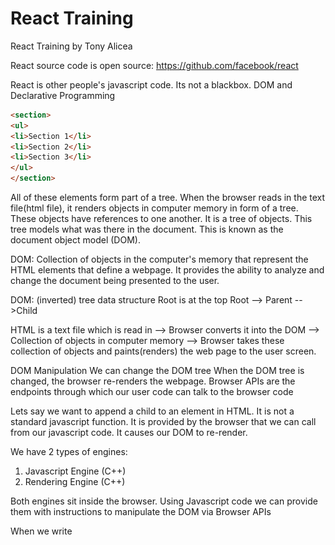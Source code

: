 # React Training
React Training by Tony Alicea

React source code is open source:
https://github.com/facebook/react

React is other people's javascript code. Its not a blackbox.
DOM and Declarative Programming
```html
<section>
<ul>
<li>Section 1</li>
<li>Section 2</li>
<li>Section 3</li>
</ul>
</section>
```

All of these elements form part of a tree.
When the browser reads in the text file(html file), it renders objects in computer memory in form of a tree. These objects have references to one another. It is a tree of objects. This tree models what was there in the document. This is known as the document object model (DOM).

DOM: Collection of objects in the computer's memory that represent the HTML elements that define a webpage. It provides the ability to analyze and change the document being presented to the user.

DOM: (inverted) tree data structure
Root is at the top
Root --> Parent -->Child

HTML is a text file which is read in -->
Browser converts it into the DOM -->
Collection of objects in computer memory -->
Browser takes these collection of objects and paints(renders) the web page to the user screen.

DOM Manipulation
We can change the DOM tree
When the DOM tree is changed, the browser re-renders the webpage.
Browser APIs are the endpoints through which our user code can talk to the browser code

Lets say we want to append a child to an element in HTML. It is not a standard javascript function. It is provided by the browser that we can call from our javascript code. It causes our DOM to re-render.

We have 2 types of engines:
1. Javascript Engine (C++)
2. Rendering Engine (C++)

Both engines sit inside the browser. Using Javascript code we can provide them with instructions to manipulate the DOM via Browser APIs

When we write <script src="./app.js"/> inside the body tag, it ensures that DOM elements have already been created when this javascript is run.


## Building dynamic web applications means manipulating the DOM.

Manipulating the DOM is an expensive task.
We need to minimize the work at manipulating the DOM.
     
## IMPERATIVE VS DECLARATIVE PROGRAMMING

1. IMPERATIVE PROGRAMMING: Style of programming in which we describe how a program should do its task:
For e.g how a dog should tie its shoes

2. DECLARATIVE PROGRAMMING: Style of programming in which we declare what we want the program to accomplish without describing how.

**DECLARATIVE PROGRAMMING SYSTEM IS BUILT ON TOP OF IMPERATIVE PROGRAMMING.**

## We rely on programming done by other developers

In simple words, **React Code is imperative programming** i.e it has the code with instructions as to how to update the DOM.

Declarative programming is what we as developers, do. We just need to write code for our business logic and react code takes care of providing a set of instructions to the browsers as to how to render it. 

It makes our life easier so that we can focus on what our application should do rather than bothering about how it will do it.

# React Elements
- Recursion: A function that calls itself. Can cause stackoverflow exceptions.
- Recursion is a common way of traversing through a tree data structure. 
- While traversing we move from element to element, that is from parent to child to sibling etc.
- In React we are dealing with trees, so we traverse down the tree.
- React avoids recursion as much as it can
 
  ```javascript
    function a()
    {
        if(...)
        {
            a();
        } else
        {
            return;
        }
    }

  ```
  ## POJO(Plain old javascript objects)
  - Simple collection of name/value pairs
  - A virtual DOM is also like a POJO
  - It has various elements that are rendered on a page expressed as a POJO object
  - Then we can have something like a render function that traverses the virtual DOM object and updates the real DOM. 
  - There could be efficient ways of doing this as well. We dont necessarily have to go through each and every element inside a virtual DOM and neither do we need to recreate the page again from scratch. 
  - Example of react virtual DOM is given below. Also find a function that recursively goes through all the elements of the virtual DOM(POJO object) and renders it on a page
  - Here the markup object represents the virtual DOM. This is a tree like object and looks like declarative code
  - addElements() is a method that takes the input of the markup object and the parentDOM object and renders it on the page
  

  ```javascript
    // Example of a virtual DOM
    // Looks like declarative code
    // Tree like structure
    let markup = {
        type: 'article',
    children: [
        {
            type: 'h2',
            children: [
                {
                    type: 'text',
                    value: 'Counter'
                }        
            ]
        },
        {
            type: 'h3',
            children: [
                {
                    type: 'text',
                    value: 'This works'
                }        
            ]
        },
        {
            type: 'p',
            children: [
                {
                    type: 'text',
                    value: 'Counter'
                },
                {
                    type: 'strong',
                    children: [
                        {
                            type: 'em',
                            children: [
                                {
                                    type: 'text',
                                    value: '1'
                                }        
                            ]
                        }        
                    ]
                },
                {
                    type: 'text',
                    value: 'times'
                }      
            ]
        },
        {
            type: 'button',
            children: [
                {
                    type: 'text',
                    value: 'Click me'
                }
            ]
        }
    ]
    }

    console.log(markup)

    // Need imperative code to make declarative code work
    // Real DOM Object
    const main = document.getElementById("app");
    console.log(main)

    // method to add the elements to the real DOM from the POJO object
    // this is how we add elements from virtual DOM to the main DOM
    function addElements(pojoElement, parentDOMNode)
    {
    let newDOMNode = pojoElement.type === 'text' ? document.createTextNode(pojoElement.value)
                    : document.createElement(pojoElement.type);
    if(pojoElement.children)
    {
        pojoElement.children.forEach((child) => {
            addElements(child,newDOMNode)
        });
    }
    console.log(parentDOMNode);
    parentDOMNode.appendChild(newDOMNode);
    }

    addElements(markup,main);

  ```
  
  ## Creating React Elements
 - We need to understand the POJO objects that React makes
 - A tree of React elements is a tree of simple objects with defined types like function or strings.
 - If it is a function, it calls that function
 - React.createElement() is declarative but React made it work imperatively
 - It creates a virtual DOM first and then it updates the real DOM.
  
  ## React Element Tree
  - Data structure of POJO objects
  - DOM Objects are itself complex objects used by browser to render the webpage.
  - React Element Tree are simple objects used by React's code that represent the DOM tree. 
  - React Element tree is a fake tree(virtual) and is simplistic.
  - It just gives an idea of what real tree should look like
  - DOM tree is a real tree that users interact with
  
  - To create a React Element tree do this:

  ```javascript
    const rootNode = document.getElementById("app");
    const root = ReactDOM.createRoot(rootNode);
    root.render(React.createElement(App));

    function App()
    {
            // console.log("Called App")
        return (
            //  React.createElement("button",null,"Click me")
            React.createElement("article", null,
            React.createElement("h2",null,"Counter"),
            React.createElement("p",null,"You clicked 1 time(s)"),
            React.createElement("button",null,"Click Me"))

            )
    }
  ```

### DOM Element References
- document.getElementById() helps to get the DOM Object
- gets the location of the object in the computer's memory

### React Elements and DOM Elements(From POJOs to the browser)
- Virtual DOM vs Real DOM
- Tree of React Elements(what we want to DOM look like) vs Tree of Real Elements(which user sees on his screen right now)
- Imperative programming needs to update the Real DOM from the Virtual DOM
- React creates a React Element Tree
- React code runs after the Javascript code has run. It works asynchronously
- It does so so that it doesnt block the code or doesnt block the user

```javascript
// before React does it work
// React works asynchronously
// React waits for Javascript engine to be available
// React exhibits this behaviour on purpose, so that it doesnt block the user or doesnt block the code
// It waits for the rest of our javascript code to be run before doing its work
let articleElements = document.getElementsByTagName("article");
let articleElement = document.getElementsByTagName("article").item(0);
console.log(articleElements);
console.log(articleElement);

//after React does it work
setTimeout(()=>{
    let articleElements = document.getElementsByTagName("article");
    let articleElement = document.getElementsByTagName("article").item(0);
    console.log(articleElements);
    console.log(articleElement);
},2000)
```

# React DOM Updates
- Declarative coding stands on shoulders of imperative coding
- React has imperative code which allows us to write declarative code
- React DOM file has the imperative code to render the element in the browser
- So when we declaratively create a React Element using React.createElement(), the react library transforms that into a set of instructions(imperative code) for the browser
- We know React Virtual DOM is a POJO object. So does react create all the elements from the virtual DOM into the real DOM one by one?
- The answer is NO. It first builds the object tree internally and renders it one time. The idea is to minimize the DOM refreshes as not only it is an expensive operation but it gives poor user experience. 
- So if we have an article tag with h2, p, button tags inside it, react first builds the article tag with all its child elements inside it inside the virtual DOM
- Then it updates the real DOM only once.
  
# Components
- It is React's job to update the DOM
- We tell React how to update the DOM
- Component: In react, a function component is a function that returns a React element(which may contain other React Elements). It is intended to be called by React
- Components are reusable, but we dont usually reuse everyone.
- In react everything is a component
- Everything is a piece of what we want the React Element Tree to look like
- Components promote reusability and the DRY principle
- React components are implemented through functions
- Each function is converted into a react element object
- React goes through the React Element tree and calls each function for the Component. It checks for the type of the elements and acts accordingly
- If the element is a type of function then React will call it
- React chooses to define components as functions
- These functions return React elements
- React call functions and functions return react elements which may have children and then react then does the imperative work to match our declarative statements of what the DOM should look like.

## Pure Functions
- A pure function is a function that for the same inputs gives the same output and causes no side effects.

```javascript
let counter = {name: 'Counter'};
let counterValue = 1;


//Pure function
//Has no side effects
function pureCounter(ctr,value)
{
    return `${ctr.name} ${value}`;
}

console.log(pureCounter(counter,counterValue));
console.log(pureCounter(counter,counterValue+1));
console.log(pureCounter(counter,counterValue));

//Here we have mutated the ctr object
//ctr object is passed by reference so it results in a different value each time
//Here we are updating the global value rather than the value passed to me
//Here for the same set of inputs we get different outputs
//Impure functions are buggy, difficult to maintain code
//React has features to ensure our function components are pure
function impureCounter(ctr,value)
{
    ctr.name = ctr.name + ' Nishant';
    counterValue = counterValue + 1;
    return `${ctr.name} ${value}`;
}
console.log('----')
console.log(impureCounter(counter,counterValue));
console.log(impureCounter(counter,counterValue+1));
console.log(impureCounter(counter,counterValue));
console.log(counter)
```

# Props
- Props are function arguments
- When react goes through the react element tree and it sees a function component, it calls that function
- Functions can be passed arguments
- Props are arguments that are passed to these functions
- Same function component can be used to generate different sub-trees
- Makes components flexible and reusable
- props are immutable
- Cannot be changed
- props is used with Object.isFrozen(props) inside react
- The reason why props are immutable because it create pure functions
- ***Remember impure functions lead to buggy code and cause side effects, react fixes this by forcing us to have immutable props and thereby creating pure functions***
- Helps react to behave in predictable way
- Please note that destructuring the props is useful, but then we can change the individual properties inside it, so then it can make our functions impure and cause side-effects
  
  ```javascript
    function Counter({name})
    {
    //console.log(props)
    //console.log("Called App")
    return (
        //React.createElement("button",null,"Click me")
            React.createElement("article", null,
            React.createElement("h2",null,"Counter ",name),
            React.createElement("p",null,"You clicked 1 time(s)"),
            React.createElement("button",null,"Click Me"))
           )
    }
  ```
# Template Logic
- In real applications we need logic to make our applications dynamic and response to user inputs

```javascript
let counterName = "One"
root.render(React.createElement(App));
//console.log(React);

function App()
{
    return React.createElement("section", null, 
        React.createElement("h1", null, "Counters"),
        React.createElement("section",null,
           counterName === "One" ? React.createElement(Counter,{name:counterName})
                                 : React.createElement(Counter2,{name:counterName})
            // // add another counter
            // React.createElement(Counter,{name:"Two"})
        )
    );
}


function updateFn()
{
    console.log("Updating..");
    counterName = "Two"
    //Force react to re-render
    root.render(React.createElement(App));
}
```
- Please note when we click on updateFn() and force the DOM to re-render, it did do append child to container, it actually did only appending child
- When we force the DOM to re-render, react compares the Real DOM to the Virtual DOM and only replaces those elements on the Real DOM which have changed as per the Virtual DOM. This is very efficient.
- React has the ability to look at the existing DOM and make intelligent decisions as to how to update it.
- It compares the 2 trees and makes the change
- React element tree is very lightweight...its just POJOs
- This comparison is not a very expensive operation

# Element Properties and DOM
- For now we have been creating React Elements using the following code:
  ```javascript
    React.createElement("h2",null,"Counter"),
  ```
  - What we are passing as null above, is actually the set of attributes we can define for the HTML element h2
  - We can pass name attribute, classname attribute or any other attribute applicable to h2 element


    ```javascript
     React.createElement("button",{className:"button",name:"NishantButton"},"Click Me"))
    ```
    - React.createElement() is a function and we are passing an object as props to it. 
    - We can specify the attributes within that props object and React will automatically update the real DOM with the attributes that we have specified inside that object for that particular element
  

  # JSX

 ***Markup and Tree Creation shorthand***
 - In react we create lot of tree data structures
 - In react the challenge was to how to write these trees easily
 - But we also want to include some logic and javascript code while creating trees
 - Transformation and Transpilation: Transforming (changing) the text of code written in one syntax and converting it to a different syntax that does the same thing.
 - Sometimes a "transpiler" is referred to as "transformer"
 - Makes the life of developers easier
 - Markup is not part of javascript syntax
 - Transpilation allows us to write the code in an easier way
  
# React Elements and JSX
- Just a shortcut for creating and writing POJOs
- JSX is an XML like syntax extension to ECMAScript without any defined semantics.
- What does semantics mean? For e.g HTML elements need to have certain meanings(semantics). This means "ol" stands for ordered list, "a" stands for anchor tag and so forth
- But JSX doesnot have any of these defined semantics. We can create our own semantics(or our own tags) like "specialTagByNishant"
- JSX is not HTML inside javascript. It is a markup language with no defined semantics.
- JSX is a generic way of writing tree data structures as part of a javascript file.
- JSX is not even meant to run inside a browser. It is to be used by various transpilers to transform its tokens(or tags) into standard ECMAScript(or Javascript)
- JSX is just shorthand to do our job faster
- Writing trees is most easiest using markup
```javascript
// Using JSX to express UI components
var dropdown  = <Dropdown>
    A dropdown list
    <Menu>
      <MenuItem>Do Something</MenuItem>
      <MenuItem>Do Something Fun!</MenuItem>
      <MenuItem>Do Something Else</MenuItem>
    </Menu>
  </Dropdown>;

  render(dropdown);
```
- Good thing is JSX is not a string but markup language
- JSX stands for Javascript syntax extension or Javascript XML

```javascript
const rootNode = document.getElementById("app");
const root = ReactDOM.createRoot(rootNode);
root.render(React.createElement(App));

function App()
{
    return (
    <section>
        <h1>Counters</h1>
        <section>
            <Counter/>
        </section>
    </section>
    )
}

function Counter()
{
    return (
    <article>
        <h2>Counter</h2>
        <p>You clicked 1 times</p>
        <button className="button">
            Click Me!
        </button>
    </article>
    )
}
```
- Here, above, we have removed React.createElement() and written JSX.
- As we can see it is simple to write and understand.
- But browser will not understand it directly.
- It will first transpile it to Javascript using Babel compiler and then only render it
- Careful authored HTML is easier to read and maintain
- Please note that div is not a container
- React functions return only a single element
- div element has no special meaning. It only represents its children.
- div is an element of the last resort.
- Deeper our DOM tree, slower is the performance of our page
- Dont add too many layers to the DOM tree
- Instead of div use React fragments like <></>
- React fragment is not added to the real DOM

# Fiber and Reconciliation

### Root Creation and Render
- All code in React begins with the definition of a root node
  ```javascript
    const root = ReactDOM.createRoot(rootNode);
  ```
- This initializes a tree data structure which will have children appended to it
- Linked List is a simple data structure that creates a line of items that are linked to each other. It has a pointer to the next element. We have doubly linked list also. It is very light of memory. It is easy to traverse a linked list
- In React we have Fiber Nodes and Fiber Trees
***In addition to DOM Element Tree and React Element Tree, we have the Fiber Tree***
- Fiber Tree are simple objects used by React Tree to store information and determine what work needs to be done
- React Element Tree is disposed of and re-rendered but React Fiber Tree is not destroyed or recreated, rather it is updated
- React Fiber Tree is used to store state
- React Fiber Tree can be used as a middleman between DOM Tree and React Tree. It can be used to determine what needs to be rendered on the actual DOM tree and best way to make them.
- Fiber Tree uses Linked Lists and is very lightweight
- Reason why we use 3 trees is to make React as lightweight as possible.
- Fiber Tree is essentially a copy of the React Element tree at a particular point of time
- In react fiber tree we have updateContainer() method
- Basically this tree structure is defined using LinkedLists
- All features of React are built on top of Fiber Tree
- For all of our DOM elements, React adds a reference to the Fiber Nodes
- Fiber Nodes also have references to the DOM
- Tree Reconciliation and Tree Edit Distance Problem: Reconciliation means comparing 2 items to find difference between them
- We compare 2 trees or portion of trees and finding the steps to make them match.
- Tree Edit Distance Problem: What is the algorithm to find the smallest number of steps to change one tree to match another?
- Finding the number of steps is important as we want to minimize the number of steps to convert React Element Tree to DOM Tree.
- Methodology(Algorithm) to find minimum of steps should also be very efficient.
- We only define our React Element tree with JSX, React does all the above work.
- Fiber tree matches the current state of the DOM Tree, React Element tree tells us what the tree should look like(declarative)
- Think of Fiber tree as an area where we can do rough work. It is like a small model of the DOM tree where we can try our changes before we make changes to real DOM tree.
- When React Element Tree changes, the portion of tree that has changed is first rendered on the Fiber Tree
- When the React Element Tree changes, React attaches the changes to the Fiber tree as a work in progress branch or alternate branch.
- Then when the work is done, the alternate or work in progress branch becomes the main branch and the earlier main branch becomes the work in progress or alternate branch.
- Fiber tree is basically a combination of the real DOM tree and what we want the DOM tree to look like as represented by the React Element tree.
- How does React make the decision to go from React Element Tree to real DOM tree --> This is done through Reconciliation and Work: What needs to be done and how?
- Fiber tree contains pieces of the re-rendered DOM tree.
- React implements a reconciliation algorithm.
- This reconciliation algorithm looks at the current tree and the work in progress tree and figures out the steps that are needed to take on the "Real" tree.
- React makes a plan of what to do using the Fiber tree and executes that plan using the real DOM tree and then that is displayed on our screen.
- Fiber tree is not destroyed so it is used for lot of other fundamentally important things within React.
- Fiber tree is end of the day used to carry out reconciliation between the DOM tree and React Element tree.

# Execution Contexts and Pausing Works
- Execution Context and Event Loop
- All javascript code is run inside an execution context. There is the Global function which runs the user function
- In the browser, there is a queue of events as well. 
- Javascript Engine which resides inside the browser contains the Execution Stack and Queue.
- Javascript brings the code from the queue when the call stack is empty.
- React doesnot interrupt the code that is being executed.
- React keeps track of the code that is being executed.
- Fiber and Custom Execution Context
- React has its own execution contexts like BatchedContext, RenderContext, CommitContext.
- React runs its code inside its own execution context.
- React tells the browser that when it done executing other code, it can execute code provided by React
- React can pause its work and splits it work and tell the browser accordingly so that the rendering process is very efficient.
- What happens inside a Fiber tree doesnot happen all at once.

# Units of Work and the Work Loop
- Whatever work React needs to do it needs to pause, start, continue and basically allow the browser to continue doing its work. 
- End of the day React has to get its work done.
- React looks at the fiber tree and determines what needs to be done. For e.g do we need to add an element or remove an element. All of this is known as unit of work.
- React does all of this inside a work loop
- Equality on Javascript: This is a tricky concept.
- React only does work when something changed.
- Object.is(a,b) --> Checks if a and b are equal (by reference)

# Beginning, Completing, Bailing Out and Pausing Work
- Organizing Work
- Memoization: Store the result of a computation so that we dont have to repeat the computation itself.
- memoized Props means the values that were passed to the function
- if there is no work to be done we can do bailing out. React is trying to be efficient.
- In React Unit of Work, we can begin, bail out and complete our unit of work.
- React organizes work well so it has places where other things can be done.
- Inside the work, it can choose not to execute the work till certain things happen on the browser.
- React helps the app to appear fast in the browser.
- React moves through the fiber tree and does work using the nodes of the fiber tree.
  

  # Lanes and Priority
  - Lanes are how react prioritizes the work
  - We can order the work using Lanes
  - We have functions like getHighestPriorityLanes
  - Also we have offscreen lanes--> means lowest priority work
  - React ensures our application renders to the user as quickly as possible.
  
  # React DOM and Rendering
  - We have 3 trees: React Element Tree, Fiber Tree and real DOM tree
  - React does work to match the Fiber Tree to the React Element Tree and then finally updates the DOM tree based on the Fiber tree.
  - Each step of the process called a unit of work is done at different points of time. 
  - Rendering essentially means reconciling the DOM tree and the Fiber tree.
  
  # Mounting, Updating and Unmounting in React
  - Hanging and removing
  - Mounting a component: In Fiber tree each component is a reference inside of a Fiber Node. The component itself will return React element objects which are converted into Fiber Nodes.
  - Reconciliation process is completed when the act of adding the DOM Nodes to the real DOM tree based on a particular component is known as mounting of a component. Basically the DOM nodes have been attached based on what the component should look like
  - Later Fiber tree may get a work in progress update where the component is updated
  - Component may be removed from the Fiber Tree and corresponding DOM nodes are removed so the component is unmounted.
  - Unmounting a component doesnot necessarily mean the component is removed from the DOM tree. It depends on what the Fiber tree looks like. It also depends on the reconciliation algorithm.
  - If the Fiber Node has a reference to the real DOM element, it means the component has been mounted to the real DOM tree.
  ***This is also known as React Lifecycle***
  - React allows us to carry our own code at different points in the lifecycle.
  - React lifecycle methods are hooks that allow you to run code at specific  points in a component's life. Here's a quick rundown:

    1. Mounting: When a component is being inserted into the DOM.
    - constructor(): Called before anything else. Great for setting initial state or binding methods.
    - componentDidMount(): Invoked immediately after a component is inserted. Ideal for fetching data or integrating with other libraries.

    2. Updating: When a component is being re-rendered due to changes in state or props.
    - shouldComponentUpdate(): Lets React know if re-rendering is necessary. Often used for performance optimization.
    - componentDidUpdate(): Called after updates. Useful for making network requests or updating the DOM based on the previous props or state.

    3. Unmounting: When a component is being removed from the DOM.
    - componentWillUnmount(): Used to clean up resources like event listeners or timers.

    4. Error Handling: Invoked when there's an error during rendering, in a lifecycle method, or in a constructor.
    -   componentDidCatch(): Allows you to handle errors gracefully.

***And now with Hooks, you get functions like useEffect() which combines lifecycle stages into a single API.***

# Events
- We need to deal with Events in React also
- DOM Events
- In javascript we add Event Listeners and define handlers like onClick() event handler(this is how browser implements dealing with user interaction)
- We can have multiple listeners
- Browser does something called event bubbling
- Handling the event on the innermost element and then moving up through the ancestors to handle the event.
- Lets say we have a ul --> li -->a-->a-->button
- If a has a click event then it is executed,  if li has a click event also, it is also executed, if ul has a click event, that is also executed
- Event Capturing: Handling the event on the outermost element, and then move down through the descendants to handle the same event
- so ul handles click first, then li and then a
- Capturing is rarely used.
- Built in way is using event bubbling.
- Event Propagation: Transmitting something in a particular direction through a medium. Basically it means event bubbling and event capturing. Moving the event through the DOM Nodes.
- Event Delegation: Assigning an event handler to an ancestor node in the tree.
- Lot of listeners are inefficient
- For large DOM trees, we can put a single listener on a single root element in hope that that element will receive the event.
- Instead of having multiple handlers for different buttons, react helps us. Rather than writing code for each button, React helps us by using React Event Objects

# How does React help us to work with Events provided by the browser

- React Event Objects
- React's approach to handling events is to use event delegation and then let us specify the individual targets on the events we want to handle
- React delegates all the events to the root of our DOM
- There is a listener at the root
- Event that was passed was not a DOM event
- It passes a synthentic base event which is a javascript object that react created. It has a target which is the button
- This synthentic base event is wrapper over the DOM(native) events and is also referred to as the React Event Object

## Synthentic Event Properties and Methods
- event.preventDefault(); --> This prevents the default behaviour
- event.stopPropagation(); --> Stops the bubbling of events
- Events and DOM updates are related through state.
  
# React State
- State: In the context of software, the data at any given time that describes the current state or condition of the system
- Finite State Machine: A model of a process that can be in a limited number of states. 
- It models the states, the inputs and the transitions between states in response to the inputs
- Deterministic: A predictable process that in the context of state machine always gives the same output given the same inputs and state.
- Pure functions help to make sure our state machine is deterministic and it remains consistent and predictable
- User Interface reflects the state of the system
- The underlying state machine must be deterministic, consistent and reliable.
- Functions we use to change state must be pure.
- User Interface is a function of state.
- By giving the same state to our components should give us the same React Element Tree.
## Reducers
- Functional programming is a style of programming where we organize our code into pure functions. React borrows a lot of concepts from functional programming.
- Our components are pure functions

## Actions and State
- Action is a description of what has occurred in an app and how state changes as a result
- Action is a very neat way of what is going on in my application.
- Anything that happens in our application is a sequence of actions


# Hooks and State
- Fiber tree is a good place to store state since it stays around
- Hooks is like attaching something to the tree
- Hook is attached to a branch of the tree
- State is stored inside hooks
- Hooks are directly connected to the fiber tree
- They are hanging off the nodes
- Each fiber node has lot of different properties and one of them is memoizedState. State ends up being a javascript object called a hook
- Hook is a javascript object
- Each fiber node can have a hook attached it and each hook can have another hook attached to it. These hooks are stored inside a linkedList. Hooks are lightweight data structure.
- These hooks are attached to the node of the tree
- Queue: FIFO data structure
- Each fiber node also has an updateQueue
- Each hook has state and queues
- This means a hook can have a list of items that can lined up and then we can flush the queue (Flushing means empty the data structure of its data and deal with its data)
***React can batch updates***
- Batching is processing multiple tasks as a single group. We may request the state to be updated in multiple hooks within our component. 
- React can choose to update all those hooks as one process rather than process each hook one at a time
- When state changes, UI should change
- What does react do? It updates the DOM tree based on React Element Tree defined inside the component with the Fiber Tree in-between
- So if the state changes, do we ask React to update each time ?
- We know that the tree is an output of state. So if the state changes, then the tree atleast should be checked to see if it should change or not
- We only need to re-render that piece of the tree where the state has changed.
- So if state in the hook attached to the list component changes, then list component should be re-rendered. Similarly if the state attached to the Counter component changes, then counter component should be re-rendered or its tree should be updated.
- If we change the state programmatically, react automatically knows that the state has changes so it should re-render the tree, in other words our function components should be executed again to see if the final output is different.
  
# useReducer Hook
- Most basic hook for managing state
- Dispatch: Sending the action to the reducer. Action has happened so reducing function should be called to get the new state.
- useReducer hook takes 2 arguments: one is the reducing function and other is the initial state. It returns the reference to the memoized state inside the hook and a reference to the dispatch function. 
- const [state, dispatch] = React.useReducer(()=>{},{clicks:0})
- Here we use array destructuring to get the current state inside the hook and the dispatch function
- If we analyze useReducer, we can see that our component Counter has a hook attached to it. This hook stores the state and has a reference to the method dispatch
- We can then use this dispatch method to call the reducer
- The reducer in turn changes the state which is stored as memoized state in the fiber node
- If the state changes, then it will force the Fiber Tree to re-render which will force the Real DOM to change as well.


```javascript

//use the Counter component
function App()
{
    return (
    <section>
        <h1>Counters</h1>
        <section>
            <Counter name="One"/>
        </section>
    </section>
    )
}

function Counter(props)
{
    const [state, dispatch] = React.useReducer((state,action)=>{
        switch(action.type)
        {
            //state changes which forces component to re-render
           case 'Increment': return {...state,clicks:state.clicks+1} 
           default:
            throw new Error();
        }
    },{clicks:0})
    return (    
        <article>
        <h2>Counter {props.name}</h2>
        <p>You clicked {state.clicks} times</p>
        <button onClick={()=>{
            dispatch({type:'Increment'})
        }} className="button" >
            Click Me!
        </button>
    </article>
    )
}

```

# useState hook
- Commonly used hook in React
- useState() is a specialized version of useReducer()
- Main difference with useReducer() is that we dont really pass a reducer function
- We just pass the initial value. There is a built in reducer function for useState
- It is called a basicStateReducer
- This basicStateReducer looks at our action and sets that to the state
- state itself is the value of the action
- useState returns an array with two elements: the current state value (count in this case) and a function to update it (setCount).
- You can use the setCount function to update the state, and React will re-render the component with the new state value.
- Here setNumOfClicks is really a dispatch function
- useState is a wrapper for useReducer

```javascript
//use the Counter component
function App()
{
    return (
    <section>
        <h1>Counters</h1>
        <section>
            <Counter name="One"/>
        </section>
    </section>
    )
}

function Counter(props)
{
    const [numOfClicks,setNumOfClicks] = React.useState(0);

    return (  
        <article>
        <h2>Counter {props.name}</h2>
        <p>You clicked {numOfClicks} times</p>
        <button onClick={()=>{
            setNumOfClicks(numOfClicks + 1)
        }} className="button" >
            Click Me!
        </button>
    </article>
    )
}

```

***What if we now have 2 counters instead of one like this***

```javascript
//use the Counter component
function App()
{
    return (
    <section>
        <h1>Counters</h1>
        <section>
            <Counter name="One"/>
            <Counter name="Two"/>
        </section>
    </section>
    )
}

```
- Note that now there will be 2 branches of the fiber tree one for Counter 1 and another for Counter 2
- Each branch will have its own hooks attached it to the node of the fiber tree with each counter being its own node. So each one will keep track of its own state
- Each of the hooks will store their state separately.
- Changing the state inside the hook within one particular fiber tree will cause that branch to trigger re-render of the DOM and the other branch will remain unaffected.
- Which effectively means that each of the counters one and two will manage their own state without one overriding the other.
- Updating counter 1 should not trigger update of counter 2 component
- Undirectional data flow: Data can only move in one direction, in case of react downwards
- Parent is always calling the child
- Parent can give the child a reference as to how to update the parent data
- We use JSX to generate a React Element Tree which in turn generates a React Fiber tree which holds a linked list of hooks and ultimately thanks to reconciliation causes the DOM tree to be updated.

# Rules of Hooks
- Lets assume we have a functional component and it has various hooks inside it
  ```JavaScript
    function List(props)
    {
        useState(...)
        useReducer(...)
        useState(...)
    }
  ```
- When react is executing a component, it is also calling all the hooks inside it.
- These hooks are in the form of a linked list. For e.g above, the first item in linked list will be useState() followed by useReducer() followed by useState()
- React will execute hook 1 then move to the next hook and so on
- But there are some rules to using hooks

### Rules of using Hooks
- We can only call hooks from a component
- We can only use a hook inside a functional component
- hooks are objects attached to the fiber tree node created by our component
- It would not make sense to call them anywhere else
- You can only call hooks at the top level in your component and not inside a condition or loops
- To understand this look at the following code:

```JavaScript
function List(props)
    {
        useState(...)
        if(condition)
        {
            useReducer(...)
        }
        useState(...)
    }


```
- React will run the functional component and execute the first hook(useState)
- If state changes and the condition changes to false, react will skip call to useReducer()
- It will directly go and execute useState()
- Problem is hooks are stored as a linked list, so after the first useState() it will go to the next hook in line useReducer() and it will try to get the state there
- This is wrong and can lead to many bugs, therefore we can use hooks only at the top level in the component and not inside loops
- React gives error like this if we try to execute the above code: 
  ***React has detected a change in the order of Hooks called by Counter. This will lead to bugs and errors if not fixed***

  - Lets say we have a function to update state again and again inside the function
  
  ```javascript
    const [numOfClicks,setNumOfClicks] = React.useState(0);
    
    function handleClickWrong(){
        setNumOfClicks(numOfClicks + 1);
        setNumOfClicks(numOfClicks + 1);
        setNumOfClicks(numOfClicks + 1);
    }

    function handleClick(){
        setNumOfClicks(n=>n+1);
        setNumOfClicks(n=>n+1);
        setNumOfClicks(n=>n+1);
    }
  ```

  - In the above, due to closure functionality of javascript, the numOfClicks will always be passed and after the handleClickWrong() has finished executing the value of numOfClicks will be 1 only. This is cause the main functional component(Counter) has finished executing and value of numOfClicks is fixed to initial state which is 0
  - So even if we call setNumOfClicks 3 times, the value of numOfClicks will be 1 only
  - In the second case handleClick() function we use a function which has a property "n" defined in it. so setNumOfClick(n=>n+1) will pass updated value of n to the state (numOfClicks) each time it is updated
  - If we execute handleClick() function 3 times, the value of n after execution of that function will be 3 so numOfClicks will be set to 3.
  
  ## Referential Equality
  - Comparing 2 values to see if they are at the same location in memory.
  - Shallow Equality: Comparing the properties of 2 values if see if they are all strictly equal. That means the same values for primitives, or the same memory location for the objects
  - Shallow equality helps us to compare 2 objects by value of their primitive types. However if they have sub-objects they will no longer be equal
  
  ```javascript
    const person1 = {
    firstName: 'Nishant',
    lastName: 'Taneja',
    course: {
        name: 'Understanding React'
    }
    }

    const person2 = {
    firstName: 'Nishant',
    lastName: 'Taneja',
    course: {
        name: 'Understanding React'
    }
    }

    function shallowEqual(objA, objB) {
    if (objectIs(objA, objB)) {
      return true;
    }

    if (typeof objA !== 'object' || objA === null || typeof objB !== 'object' || objB === null) {
      return false;
    }

    var keysA = Object.keys(objA);
    var keysB = Object.keys(objB);

    if (keysA.length !== keysB.length) {
      return false;
    } // Test for A's keys different from B.


    for (var i = 0; i < keysA.length; i++) {
      var currentKey = keysA[i];

      if (!hasOwnProperty.call(objB, currentKey) || !objectIs(objA[currentKey], objB[currentKey])) {
        return false;
      }
    }

    return true;
  }

  console.log(shallowEqual(person1,person2)) //Returns false due to subobject being there, make it a primitive type and it will return true

  ```

  # Immutable State
  - Immutable means cannot be changed
  - React does referential equality by default(means that it compares 2 objects by comparing their location in memory)
  - By default props and state are compared referentially
  
  ```javascript
    const [numOfClicks,setNumOfClicks] = React.useState({total:0});
    
    function handleClickWrong(){
       numOfClicks.total = numOfClicks.total + 1;
       setNumOfClicks(numOfClicks);
    }

    function handleClick(){
        let newNumOfClicks = {...numOfClicks,total:numOfClicks.total + 1};
        setNumOfClicks(newNumOfClicks);
    }

  ```
  - In the above code, the handleClicksWrong method doesnot lead to any change in state because state is compared referentially. So numOfClicks object is compared to numOfClicks object and since they reside in same location in memory, no state change is detected and hence nothing comes up on the UI
  -  In the handleClick() method using the spread operator we create a new object and then set its property to the new Total
  -  So when this new object is compared to one in memory, it is considered different and hence state change is triggered and UI is updated
  -  Please note react internally uses referential comparer by default. 
  -  We dont change the state, we create new copies of state and it keeps our function pure as well.
  
  # Adding side-effects using useEffect hook
  - Pure function and side-effects: A pure function for the same input gives the same output and causes no side effects.
  - A sideeffect is when the function changes something outside of itself
  - Sometimes we need side-effects
  - Side-effects are not really the problem, the problem is when they are caused. We should know for certain when a side-effect will take place. So if it happens after the function has finished execution, it would cause no problems, so while executing that program would have no issues. React implements this through effects
  - React provides a safe way to cause side effects
  - We can add our own effect using useEffect
  - In useEffect function we can write code that executes something outside the context of our current component, for e.g the title of the page
  - effect is just a javascript object just like a hook. It stores create() the function we pass it and it also has destroy, next and deps property
  - Hook objects have a simple structure, they have a state and a queue
  - effect object is stored on an update queue attached to the fiber node and hook references that effect object
  - So each fiber node in addition to containing a linked list of hooks also contains a linked list of effects
  - When React finishes executing a functional component and all its hooks, it goes on to execute all the effects in the linked list queue of effects
  - An effect by itself should run as a result of the act of rendering itself not events or state
  - effects are not about events
  - effects are not about state
  - effects are needed when we need to run something in response to a rendering process.
  - This means to synchronize something outside's react's control.
  - Please note when everything else is executed then only the useEffect hook is run
  - This doesnot make useEffect dangerous
  - But do we want the effect to be run everytime the function runs ?
  - What is something happened at a higher level component which caused our functional component to be re-rendered but the number of clicks didnot change? Do we still want to run the useEffect? Wouldnt it be unnecessary work?
  - We should ideally run the effect only when the thing it depends on changed.

```javascript
React.useEffect(()=>{
        console.log("In user effect");
        document.title = "Clicks: " + numOfClicks.total;
    })

```

# Dependencies
- There may be times we dont want effect() function to run
- We only want to run on specific conditions
- effect is just a javascript object
- useEffect expects we pass an array of values
- If we dont pass an array it runs each time..this means there are no dependencies
- if we pass an empty array it means there are empty dependencies, so useEffect only runs once and then doesnt run again
- we can specify numOfClicks.total as dependencies property, so everytime numOfClicks changes, the useEffect re-runs
```javascript
React.useEffect(()=>{
        console.log("In user effect");
        document.title = "Clicks: " + numOfClicks.total;
    },[numOfClicks.total])

    React.useEffect(()=>{
        console.log("In user effect");
        document.title = "Clicks: " + numOfClicks.total;
    },[numOfClicks])

     function handleClick(){
        let newNumOfClicks = {...numOfClicks,total:numOfClicks.total + 1};
        setNumOfClicks(newNumOfClicks);
    }
```

- In the above example please note that react detects that the numOfClicks object has changed
- Therefore, it runs the effect. React does referential compare of the objects. So if they reside in different locations in memory, then react determines that state has changed so it runs the effect
- Note that each fiber notes has its own linked list of hooks and linked list of effects
- All the effects are run only after all the hooks have run and there cannot be any side effects
- We know that hooks are objects attached to fiber nodes
- A fiber node also have props

# Unmounting and effects
- Effects are run after our function is complete in its execution
- What happens when our component is removed from the tree?
- Then we need to cleanup our effects
- useEffect() hook returns a function that is passed to the destroy property of the hook.
- So we can return a function with all the cleanup to be done for useEffect 

```javascript
 React.useEffect(()=>{
        console.log("In user effect");
        document.title = "Clicks: " + numOfClicks.total;
        return () =>{
            console.log("destroying component")
        }
    },[numOfClicks.total])


```

- Please note that that these cleanup functions are also run when the component re-renders and not just unmounted. When a component is re-rendered, react runs the cleanup of any previous effects from the previous render of the component.
- To summarize, if we have a component with a hook for useEffect thats referencing an effect object, that effect object if we return from your effect function, we ll end up with the destroy function.
- React will execute destroy on unmount or if the component is re-rendered, the destroy function of previous effects is also run
- In the above code, the function we provide inside useEffect is to create and the function we return is to destroy. The function we give inside useEffect is run after our function has executed if there are no dependencies or if we specify dependencies. 
- The function we return from is run on destroy of component or when it is unmounted.

# Fetching Data
- We need to fetch data from external sources in React
- The act of fetching data is actually a side-effect in essence. Its something outside of our component that we want to go to.
- When the component renders or changes its props, we may want to fetch different data.
- Is useEffect() really the best place to fetch data from outside ?
- React documentation recommends that if we use a react framework like Next.JS or Gatsby then that framework's data fetching mechanism will be a lot better than doing it inside an effect.
- React has a specific order to do things
- If a react component is executed multiple times or is re-rendered multiple times, then previous effects, cleanup functions are run, before the effects for the subsequent function are run.
- Race condition: Two processes try to update the same data at the same time.
```javascript
async function fetchBio(person) {
    const delay = person === "Bob" ? 9000:200;
    return new Promise(resolve=>{
        setTimeout(()=>{
            resolve('This is '+person+' bio.');
        },delay)
    })
}

function App() {
  const [person, setPerson] = React.useState('Alice');
  const [bio, setBio] = React.useState(null);

  React.useEffect(() => {
    let ignore = false;
    setBio(null);
    fetchBio(person).then(result => {
      if (!ignore) {
        setBio(result);
      }
    });
    return () => {
        console.log("In cleanup function for "+person);
      ignore = true;
    };
  }, [person]) ;

```

- In the above code, we demonstrate the order in which React manages effects.
- As we can see when the fetchBio() function for "Bob" is run it will take lot of time compared to "Alice" and "Taylor"
- Also the useEffect is dependent on person object
- If the person object changed, the component is re-rendered. However what happens if the fetchBio() function for the previous effect is still running?
- It can create race conditions
- Therefore, whenever the react component changes or is re-rendered, all previous cleanup functions are run.
- So if our component is on "Bob" and we change it to "Alice" or "Taylor", then immediately cleanup function for "Bob" is run and it sets ignore to true
- So when the promise for "Bob" finally returns, nothing is done and setBio() function is not run and we avoid race-conditions
- Also fetching data inside useEffect() may create network watefalls, one component may re-render which may cause other child components to re-render which may lead to multiple network request being made in each of their useEffect() functions
- Therefore, react strongly recommends to use a framework's code to fetch data or use open source solutions like React Query

# State closures
- When a function remembers and uses an old value from outside of itself even though that value might have changed later

```javascript
function createCounter(incBy) {
    let value = 0;
    function increment(){
        value += incBy;
        console.log(value);
    }
    // stale closure
    //const message = `Current value is ${value}`;
    function log() {
        const message = `Current value is ${value}`;
        console.log(message);
    }
    return [increment,log];
}

const [increment,log] = createCounter(1);
increment();
increment();
increment();
log();

```

- In the above, when we call increment 3 times, "value" property is incremented 3 times, but the message property is only evaluated once, so message always prints 0
- There is no code that suggests that message should be updated when value is updated. ***This is called a stale closure***
- To fix it, evaluate message inside the log() method.

### How to deal with stale closures in useEffect
- The key to dealing with a stale closure is to make sure the effect is re-executed when its supposed to be.
- We need to return a cleanup function from the useEffect() to clear the timer
- Also we need to specify correct dependencies in the dependencies array of useEffect() to ensure the effect runs again when the dependencies change causing "message" to be re-evaluated.
- When the Counter function or the functional component is called again and again we need to make sure that the previous call to that functional component or Counter function are cleaned up and ensure the effect is run again.
- Be sure dependency list is correct

```javascript
function Counter(props)
{
    const [numOfClicks,setNumOfClicks] = React.useState({total:0});
     //Stale closure
    const message = `Number of clicks is ${numOfClicks.total}`   
    React.useEffect(()=>{
    
        const id = setInterval(()=>{
            console.log(message);
        },2000);
        return () => {
            clearInterval(id)
        }
    },[])

```

***The dependencies array in useEffect is like your React component’s checklist.***
 - It tells React when to re-run the effect. If any of the values in this array change between renders, the effect gets triggered.
 - Please note that effect runs every time anything inside the dependencies array changes
- If you omit the dependencies array, the effect runs after every render.
- If you provide an empty array, the effect runs only once after the initial render.
- The cleanup function in useEffect is essentially housekeeping for your component. It's where you clean up any side effects to prevent memory leaks or unexpected behavior when your component unmounts or before it re-renders.
- Stale closures in useEffect occur when the effect relies on outdated state or props because the effect's closure doesn't capture the most recent values.
***To deal with stale closures do the following: ***
- Add Dependencies: Ensure that your dependencies array includes all the variables the effect depends on. Also this makes sure that the effect() function runs again when the dependencies change. This keeps the effect in sync with the most recent state or props.

```javascript
    useEffect(() => {
  const timer = setInterval(() => {
    console.log(count); // count will be up-to-date
  }, 1000);

  return () => clearInterval(timer);
}, [count]);

```
- Use Functional Updates: If your effect relies on state that might change frequently, use functional updates to access the latest state directly.

```javascript
    const [count, setCount] = useState(0);

    useEffect(() => {
    const timer = setInterval(() => {
    setCount(prevCount => prevCount + 1); // prevCount is always the latest
  }, 1000);

  return () => clearInterval(timer);
}, []);

```
- Use Refs: For cases where you need a stable reference to the latest state or props without triggering re-renders, useRef can be helpful.

```javascript
const countRef = useRef(count);

useEffect(() => {
  countRef.current = count;
});

useEffect(() => {
  const timer = setInterval(() => {
    console.log(countRef.current); // always the latest count
  }, 1000);

  return () => clearInterval(timer);
}, []);


```

# What not to do in useEffect()
- useEffect() was misused wildy when it was introduced in React
- Effects are linke an escape hatch from the React paradigm and we might not need an effect() after all.
- These effects let us step outside of React and synchronize our components with some other external system like non-React widget, network or browser DOM.
- If there is no external system involved (for example if we want to update the component's state when some props or state changes), we may not need an effect.
- Removing unnecessary effects will make code easier to follow, faster to run and less error prone.


```javascript
//Wrong usage of useEffect
function Form() {
  const [firstName, setFirstName] = useState('Taylor');
  const [lastName, setLastName] = useState('Swift');

  // 🔴 Avoid: redundant state and unnecessary Effect
  const [fullName, setFullName] = useState('');
  useEffect(() => {
    setFullName(firstName + ' ' + lastName);
  }, [firstName, lastName]);
  // ...
}


```
- In the above code, we dont need to use a useEffect(). This function will be executed again and again when the value of state variables(firstName and lastName) changes
- We should also not be setting the state inside the useEffect coz it causes the function to be re-run. This is in-efficient
- Please note that firstName and lastName are not just some piece of code that will sit around. Rather they are pieces of state.
- If they change, the functional component will be re-rendered again and again. Anytime state changes, react creates a new work-in-progress branch.
- 

So we can simplify this as:

```javascript
function Form() {
  const [firstName, setFirstName] = useState('Taylor');
  const [lastName, setLastName] = useState('Swift');
  // ✅ Good: calculated during rendering
  const fullName = firstName + ' ' + lastName;
  // ...
}
```
- When something can be calculated from the existing props or state, don’t put it in state. Instead, calculate it during rendering. 
- This makes your code faster (you avoid the extra “cascading” updates), simpler (you remove some code), and less error-prone (you avoid bugs caused by different state variables getting out of sync with each other).

- Another example of wrong usage of useEffect is to reset all the state when the prop changes
- What happens when props change, the function is re-run anyway, no need to use useEffect

```javascript
export default function ProfilePage({ userId }) {
  const [comment, setComment] = useState('');

  // 🔴 Avoid: Resetting state on prop change in an Effect
  useEffect(() => {
    setComment('');
  }, [userId]);
  // ...
}

```
- However the component needs to be aware that it might need to re-run again in certain circumstances
- We can tell React that each user’s profile is conceptually a different profile by giving it an explicit key. Split your component in two and pass a key attribute from the outer component to the inner one

```javascript
export default function ProfilePage({ userId }) {
  return (
    <Profile
      userId={userId}
      key={userId}
    />
  );
}

function Profile({ userId }) {
  // ✅ This and any other state below will reset on key change automatically
  const [comment, setComment] = useState('');
  // ...
}

```

***We should not be sending POST requests inside of useEffect()***
- This Form component sends two kinds of POST requests. It sends an analytics event when it mounts. When you fill in the form and click the Submit button, it will send a POST request to the /api/register endpoint:

```javascript
function Form() {
  const [firstName, setFirstName] = useState('');
  const [lastName, setLastName] = useState('');

  // ✅ Good: This logic should run because the component was displayed
  useEffect(() => {
    post('/analytics/event', { eventName: 'visit_form' });
  }, []);

  // 🔴 Avoid: Event-specific logic inside an Effect
  const [jsonToSubmit, setJsonToSubmit] = useState(null);
  useEffect(() => {
    if (jsonToSubmit !== null) {
      post('/api/register', jsonToSubmit);
    }
  }, [jsonToSubmit]);

  function handleSubmit(e) {
    e.preventDefault();
    setJsonToSubmit({ firstName, lastName });
  }
  // ...
}

```

- The analytics POST request should remain in an Effect. This is because the reason to send the analytics event is that the form was displayed. (It would fire twice in development, but see here for how to deal with that.)
- However, the /api/register POST request is not caused by the form being displayed. You only want to send the request at one specific moment in time: when the user presses the button. It should only ever happen on that particular interaction. Delete the second Effect and move that POST request into the event handler:

```javascript
function Form() {
  const [firstName, setFirstName] = useState('');
  const [lastName, setLastName] = useState('');

  // ✅ Good: This logic runs because the component was displayed
  useEffect(() => {
    post('/analytics/event', { eventName: 'visit_form' });
  }, []);

  function handleSubmit(e) {
    e.preventDefault();
    // ✅ Good: Event-specific logic is in the event handler
    post('/api/register', { firstName, lastName });
  }
  // ...
}

```

- When you choose whether to put some logic into an event handler or an Effect, the main question you need to answer is what kind of logic it is from the user’s perspective. If this logic is caused by a particular interaction, keep it in the event handler. If it’s caused by the user seeing the component on the screen, keep it in the Effect.

# useRef and ForwardRef
- useState() is designed to trigger a re-render when the value changes.
- We need a hook to store data but not to trigger a re-render
- We have useRef and forwardRef-features that are useful but also dangerous
- useRef stores a value but changing that value doesnot trigger re-render.
```javascript
function Counter(props)
{
    const numOfClicksRef = React.useRef({total:0}); 
  
    function handleClick(){
        numOfClicksRef.current.total = numOfClicksRef.current.total + 1;
        alert(`You have clicked ${numOfClicksRef.current.total} times. `)
    }

    return (
        <article>
        <h2>Counter {props.name}</h2>
        <p>You clicked {numOfClicksRef.current.total} times</p>
        <button onClick={handleClick} className="button" >
            Click Me!
        </button>
    </article>
    )
}

```
- In the above, if we look at the alert, it works fine, we get the number of times, click button is clicked
- But in the component UI, You have clicked 0 times will always remain
- This is because a value change of useRef doesnot trigger a re-render of the component like a useState()
- useRef assumes we dont need to re-render
- useRef is a hook in React that provides a way to persist values between renders without causing re-renders when the value changes. It's like a “container” for a mutable value that can be updated but does not trigger a re-render when it does.
- You can also use useRef to store any mutable value that you want to keep consistent across renders, such as a timer ID, a previous state value, or an instance of a third-party library.
- It's perfect for cases when you want to access or manipulate a DOM element directly without causing the component to re-render

# useRef and the DOM
- useRef can also hold a reference to the real DOM element
- Usually we prefer to do things in a declarative way and not manipulate the real DOM directly, there may be some cases where we may need to inject dynamism based on real DOM elements
- This can be done by holding a reference to the DOM element using useRef

```javascript
function Counter(props)
{
    const [numOfClicks,setNumOfClicks] = React.useState({total:0});

    const buttonRef = React.useRef();

    React.useEffect(()=>{
        buttonRef.current.focus();
    },[])

    function handleClick(){
        let newNumOfClicks = {...numOfClicks,total:numOfClicks.total + 1};
        setNumOfClicks(newNumOfClicks);
    }

    return (
        <article>
        <h2>Counter {props.name}</h2>
        <p>You clicked {numOfClicks.total } times</p>
        <button onClick={handleClick} className="button" ref={buttonRef}>
            Click Me!
        </button>
    </article>
    )
}


```

- In the above code, the useEffect() runs after all the hooks have run and real DOM has been generated.
- Since we are using empty dependencies array it is run just once after the first render
- Here we hold a reference to the actual button that is rendered on the DOM
- We can then do a focus on the real DOM element (button)

# forwardRef
- forwardRef is a React function that allows you to pass a ref from a parent component to a child component, enabling direct access to the child's DOM elements or React elements. It's especially useful when you need to control a child's elements from the parent.
- React provides a method useforwardRef which takes any functional component as input parameter and attaches along any refs sent from the parent.

```javascript
function App()
{ const ref = React.useRef();
    React.useEffect(()=>{
        ref.current.focus();
    },[])
    return (
    <section>
        <h1>Counters</h1>
        <section>
            <Counter name = "One" ref= {ref}/>
            <Counter name = "Two"/>
        </section>
    </section>
    )
}

const Counter = React.forwardRef(function Counter(props, buttonRef)
{
    const [numOfClicks,setNumOfClicks] = React.useState({total:0});

    function handleClick(){
        let newNumOfClicks = {...numOfClicks,total:numOfClicks.total + 1};
        setNumOfClicks(newNumOfClicks);
    }

    return (
        <article>
        <h2>Counter {props.name}</h2>
        <p>You clicked {numOfClicks.total } times</p>
        <button onClick={handleClick} className="button" ref={buttonRef}>
            Click Me!
        </button>
    </article>
    )
})


```
- In the above ref is passed from the parent component (App)
- child component Counter is an input parameter to function forwardRef
- It takes the ref coming from the parent
- Now inside the useEffect() inside the parent component we can control the child's components elements.


# Custom Hooks
- This is about reusing the logic behind how we use React hooks. These are custom hooks
- There is no source code for how custom hooks are implemented
- Custom hooks is just a name for the logic behind how the Fiber tree works and how React Rendering works

```javascript

function App()
{
    return (
    <section>
        <h1>Counters</h1>
        <section>
            <Counter name = "One"/>
            <Counter name = "Two"/>
        </section>
    </section>
    )
}

function useDocumentTitle(title)
{
    return React.useEffect(()=>{
     const originalTitle = document.title;
     document.title = title;
     return () =>{
        document.title = originalTitle;
     }   
    },[title])
}

function Counter(props)
{
    const [numOfClicks,setNumOfClicks] = React.useState({total:0});

    const updateTitle = useDocumentTitle("Clicks " + numOfClicks.total)

    function handleClick(){
        let newNumOfClicks = {...numOfClicks,total:numOfClicks.total + 1};
        setNumOfClicks(newNumOfClicks);
    }

    return (
        <article>
        <h2>Counter {props.name}</h2>
        <p>You clicked {numOfClicks.total } times</p>
        <button onClick={handleClick} className="button">
            Click Me!
        </button>
    </article>
    )

```
- In the above code useDocumentTitle() is a custom hook, or just said simply any other function. We are just moving some code from within the functional component to outside the component for reusability.
- So how does it work
- React keeps track of the currentlyRenderingFiber Node.
- It attaches the function(or custom hook) to the currently Rendering Fiber Node
- Any other React hooks inside that custom function(or hook) are attached to the currentlyRendering Fiber Node and thats it.
- It is executed any other way, the way other hooks inside the functional component are executed.
- ***Custom hook is just any other function that uses a hook***

- We can create a custom Counter function also like this
- All we have done is move the useState() and useEffect() hooks to different custom functions and called them from inside the Counter functional component
- Ultimately all of the hooks inside these custom functions are attached to the Counter component's fiber node tree
- If we find ourselves repeating some logic across lot of components, we can create a new custom hook function and move that logic in there.
  
```javascript
function App()
{
    return (
    <section>
        <h1>Counters</h1>
        <section>
            <Counter name = "One"/>
            <Counter name = "Two"/>
        </section>
    </section>
    )
}

function useDocumentTitle(title)
{
    return React.useEffect(()=>{
     const originalTitle = document.title;
     document.title = title;
     return () =>{
        document.title = originalTitle;
     }   
    },[title])
}

function useCounter(){
    const [counterVal,setCounterVal] = React.useState({total:0}); 
    const increment = () =>{
        setCounterVal({...counterVal,total: counterVal.total + 1})
    }
    return [
        counterVal,
        increment
    ]
}

function Counter(props)
{
    const [counter,incrementCounter] = useCounter();

    const updateTitle = useDocumentTitle("Clicks " + counter.total)

    function handleClick(){
        incrementCounter();
    }

    return (
        <article>
        <h2>Counter {props.name}</h2>
        <p>You clicked {counter.total } times</p>
        <button onClick={handleClick} className="button">
            Click Me!
        </button>
    </article>
    )
}


```

# Component Design
- A section element in HTML represents a generic section of a document or an application. A section, is a thematic grouping of content, typically with a heading.
- Examples of section would be chapters, the various tabbed pages in a tabbed dialog box, or the numbered sections of a thesis.

```javascript

/* Objects */ 
class CounterObj {

    constructor(name) {
        this.name = name;
        this.show = true;
        this.total = 0;
    }
}

const counterData = [
    new CounterObj('A'),
    new CounterObj('B'),
    new CounterObj('C')
]

/* End Objects*/
function CounterList(){
    return (
       <section>
        {counterData.map((counter,index)=>(
            <Counter name={counter.name}/> 
        ))}
       </section>
    )
}

function CounterSummary(){
    const summary = counterData.map((counter)=>{
        return counter.name + '('+counter.total + ')';
    }).join(', ');
    return (
        <p>
           Summary: {summary}
        </p>
    )
}

```

- In the above code, we can traverse over a list of objects using a map function of javascript
- Also, if we want to show a summary of the total number of clicks in each component how do we display it in CounterSummary ?
- counter total resides in a useState() hook inside the Counter Component fiber tree
- whenever the state changes, the component is re-rendered and all of its children are re-render.
- But lets say we have a top level component and we need to pass information about our state to that component, we cant do it that easily.
- React uses a methodology for this called: Lifting State up

# Lifting State up
- Lets assume our requirements change. Now we need to do the following:
- Hide/Show counters in the summary
- Decrement and Increment a counter
- Sort counters in the summary
- Document title includes all counter values

***Uncontrolled Component: A component whose state lives within and is controlled by itself***
- If the counter function stores its own state, then it is uncontrolled component
***A controlled component is one whose state is controlled by its parent(via props)***

- Lifting state up means that we have a parent component which holds all the state and the functions to modify that state.
- For example in the counter example, we can have the parent App() function hold all the counter state along with functions to increment and decrement data and pass those functions down to the child components.
- The child components can then execute those functions, say, executing increment method on increment button click or executing decrement method on decrement button click. This is called lifting state up.

```javascript
function App()
{
    const [counterData,setCounterData] = React.useState([
        new CounterObj('A',true,0),
        new CounterObj('B',true,0),
        new CounterObj('C',true,0)
    ])

    const increment = (index) =>{
        const newData = [...counterData];
        newData[index].total = newData[index].total + 1;
        setCounterData(newData);
    }

    const decrement = (index) =>{
        const newData = [...counterData];
        const decrementedCounter = newData[index].total - 1;
        newData[index].total = decrementedCounter >= 0 ?
            decrementedCounter : 0;
        setCounterData(newData);
    }


    return (
    <>
        <h1>Counters</h1>
        <section>
            <CounterList counterData = {counterData} increment = {increment} decrement = {decrement}/>
            <CounterSummary counterData = {counterData}/>
        </section>
    </>
    )
}

function CounterSummary({counterData}){
    const summary = counterData.map((counter)=>{
        return counter.name + '('+counter.total + ')';
    }).join(', ');
    return (
        <p>
           Summary: {summary}
        </p>
    )
}

function CounterList({counterData,increment,decrement}){
    const updateTitle = useDocumentTitle("Clicks: "+counterData.map((counter)=>{
        return counter.total;
    }).join(', '))
    return (
       <section>
        {counterData.map((counter,index)=>(
            <Counter key = {index} counter={counter} index = {index} increment = {increment} decrement = {decrement}/> 
        ))}
       </section>
    )
}

function useDocumentTitle(title)
{
    return React.useEffect(()=>{
     const originalTitle = document.title;
     document.title = title;
     return () =>{
        document.title = originalTitle;
     }   
    },[title])
}

function useCounter(){
    const [counterVal,setCounterVal] = React.useState({total:0}); 
    const increment = () =>{
        setCounterVal({...counterVal,total: counterVal.total + 1})
    }
    return [
        counterVal,
        increment
    ]
}
//Change the uncontrolled component to controlled component
function Counter({counter,index,increment,decrement})
{

    function handleIncrementClick(){
       increment(index);
    }

    function handleDecrementClick(){
        decrement(index);
     }

    return (
        <dl className = "counter">
            <dt> {counter.name}</dt>
                <div>
                    <button onClick={handleIncrementClick} className="button">
                        +
                    </button>
                </div>
            <dd className = "counter__value">{counter.total }</dd>
            <div>
                <button onClick={handleDecrementClick} className="button">
                    -
                </button>
            </div>
       </dl>
    )
}

```
- As you can see above the counter function has now become a controlled component as it gets its own state from the parent component CounterList which in turn gets it from App(which is the uncontrolled parent component)
- But this approach has problems and can introduce bugs.
- What if the child component passes the wrong data or at the wrong level the state is modified
- We may need to fix it in the parent component
- State Management is complex
- Therefore, we need centralized state management like Redux

# Logic in JSX

## && operator
```javascript
function Counter({counter,index,increment,decrement})
{

    function handleIncrementClick(){
       increment(index);
    }

    function handleDecrementClick(){
        decrement(index);
     }

    return (
        <dl className = "counter">
            <dt> {counter.name}</dt>
            <dd className = "counter__value">
                <button onClick={handleIncrementClick} className="button">
                    +
                </button>
                {counter.total}
             {
               counter.total > 0 &&
                 <button onClick={handleDecrementClick} className="button">
                     -
                 </button>
             }
               
                </dd>
       </dl>
    )
}

```

- Using maps and filters

```javascript
function CounterSummary({counterData}){
    const sortedData = [...counterData].sort((a,b)=>{
        return b.total - a.total;
    })
    const summary = sortedData.filter(x=>x.show).map((counter)=>{
            return counter.name + '('+counter.total + ')'
    }).join(', ');
    return (
        <p>
           Summary: {summary}
        </p>
    )
}
```

## Children property inside props
- All props come along with a property called children
- This children property is an array of the elements of the JSX we are dealing with
- Here Counter Summary is the first item in the array of children in the Counter Tools props

```javascript
 <CounterTools>
    <CounterSummary counterData = {counterData}/>
 </CounterTools>  

```
- So for CounterTools component we can display the children like this:

```javascript
function CounterTools({children}){
    return (
        <>
        {children}
        </>
        
    )
}
```

# useContext
- Centralize data in React, how do we re-render our components or fiber node when that piece of data changes
- useContext solves the problem of prop-drilling

# prop-drilling:
- Passing props down through components that dont need those props in order to reach descendant components that do need the props.

```javascript
<CounterTools counterData = {counterData}/>
function CounterTools({counterData}){
    return (
       <CounterSummary counterData = {counterData} />
        
    )
}

```
- In the above code, Counter Tools doesnt need counterData, but Counter Summary does. 
- So we have to pass first the props to CounterTools which then passes it down to CounterSummary
- This is an example of prop-drilling
- In complex applications it causes issues and might lead to bugs
- To solve this we have useContext()

# Using useContext
- React UI library comes with useContext() hook included
- Within useContext() we have provider object which just specifies that it is a type of provider(REACT_PROVIDER_TYPE) and references its own parent (context) (circular reference)
- Newly created context object is returned
- We create a context with the following code:
  ```javascript
    const CounterContext = React.createContext(3);

  ```

  - We can use this context to provide data to other components but those components can be spread out underneath the context
  - If this data is changed, those components will be updated.
 
```javascript
function App() {
  const [counterData, setCounterData] = React.useState([
    new CounterObj("A", true, 0),
    new CounterObj("B", false, 0),
    new CounterObj("C", true, 0),
  ]);

  

  const increment = (index) => {
    const newData = [...counterData];
    newData[index].total = newData[index].total + 1;
    setCounterData(newData);
  };

  const decrement = (index) => {
    const newData = [...counterData];
    const decrementedCounter = newData[index].total - 1;
    newData[index].total = decrementedCounter >= 0 ? decrementedCounter : 0;
    setCounterData(newData);
  };
  const contextData = [counterData, increment, decrement];
  console.log(CounterContext);
  return (
    <>
        //Use CounterContext.Provider at the top level of the tree so that context is available to //all its children
      <CounterContext.Provider value={contextData}>
        <h1>Counters</h1>
        <section>
          <CounterList/>
          <CounterTools />
        </section>
      </CounterContext.Provider>
    </>
  );
}

\\Using contextData in CounterList and CounterSummary is done like this

function CounterSummary() {
    const [contextData,increment,decrement] = React.useContext(CounterContext);
  const sortedData = [...contextData].sort((a, b) => {
    return b.total - a.total;
  });
  const summary = sortedData
    .filter((x) => x.show)
    .map((counter) => {
      return counter.name + "(" + counter.total + ")";
    })
    .join(", ");
  return <p>Summary: {summary}</p>;
}

function CounterList() {
const [contextData,increment,decrement] = React.useContext(CounterContext);
  const updateTitle = useDocumentTitle(
    "Clicks: " +
        contextData
        .map((counter) => {
          return counter.total;
        })
        .join(", ")
  );
  return (
    <section>
      {contextData.map((counter, index) => (
        <Counter
          key={index}
          counter={counter}
          index={index}
          increment={increment}
          decrement={decrement}
        />
      ))}
    </section>
  );
}

```
 - useContext hook calls readContext which uses updateContextProvider
 - CounterContext.Provider is a functional component and contextData is a prop that is provided
 - So what is contextData provided here ? It is 
```javascript
const contextData = [counterData, increment, decrement];

```

- So if contextData changes it will let the CounterContext.Provider know that something has changed in the data and re-render yourself.
- It calls the updateContextProvider
- If the provider is updated, then readContext gets the updated value
- So then those updates will be propagated: Propagate means to spread or flow something. In case of React tree data structure, it means to call the child functions (descendant nodes) with the new state.
- All the functional components which use that context will be re-rendered.
- Whenever any component makes use of useContext() it is added to the linked list of dependencies of that context.
- So if the context updates due to change in its values, all its dependencies are updated as well.
- We can have multiple context providers with the same context using different values
- When we use a Context.Provider, we put a special type of node inside the fiber tree called the Context Provider. Provider is special. It points to context.So for Provider A, it points to Context A.
- If there is a different context, it gets a different provider.
![alt text](image-1.png)

![alt text](image-2.png)

- Lets say we have multiple providers inside React code like this
```javascript
<Forms.Provider>
    <LocalStorage.Provider>
        <Reports.Provider>
            <MyApp>
        </Reports.Provider>
    </LocalStorage.Provider>
</Forms.Provider>

```

- Here Forms.Provider, LocalStorage.Provider, Reports.Provider are different nodes in the fiber tree.
- They may reference different contexts for e.g formsContext, reportsContext, localStorageContext
- When data inside each of these contexts change, any component that uses that particular context will be re-rendered only. None of the other components will be affected.
- Also if use context, then the value of contextData also changes as we process down the tree.

## What if we multiple context providers using the same type of context

```javascript
function CounterTools() {
    const [counterData, setCounterData] = React.useState([
        new CounterObj("A", true, 3),
        new CounterObj("B", true, 2),
        new CounterObj("C", true, 0),
      ]);

      const contextData = [counterData,null,null];
  return (
    <CounterContext.Provider value={contextData}>
        <CounterSummary />
  </CounterContext.Provider>
);
}

```

- In the above code, Counter Summary component will only change if the contextData in its own provider provided above will change. 
- It is no longer dependent on root context provider.
- As the Fiber tree is processed node by node, if it finds a provider A React will process all the components using that context(provided by that provider A) until and unless it encounters another provider B providing similar type of contextData.
- In that case, data for all components under Provider B will depends on provider B's context and not on Provider A(which is the root level provider)
  
## What if we have multiple contexts
![alt text](image-3.png)

1. Everytime we use useContext() inside a component, we mark that component or that particular fiber node as dependent on that particular context. So everytime that context changes, that particular functional component is re-rendered.

![alt text](image-4.png)

![alt text](image-5.png)

![alt text](image-6.png)

***To summarize we have createContext(), Context.Provider and useContext()***
- context is just an object, context provider is used to update values on that object at that moment and useContext is used to set a dependency to that context and returning the current value of that context.

# Use context with Caution
- The tree gets complex and we have centralized state and more the state changes, the more re-renders we have of its children
- The higher the state is, more functional components get executed and more re-renders
- The more the number of context, the harder it is to keep track of it.
- Whether we pass props(do prop drilling) or useContext, there are pros and cons of each approach.
- This can vary depending on the size of the applications, whether we are using any third party tools

# useId and Key

- Used for identifying nodes in the DOM
- Helps us with accessibility(makes our web application are usable by all people like people who are using screen-reader)
- In HTML we have <fieldset> element which represents a set of form controls (or other content) grouped together optionally with a caption. The caption is given by the first <legend> element that is a child of fieldset element. The remainder of the descendants form a group
- Lets say inside our component we want to assign our specific HTML elements some unique Ids
```javascript
function Counter({ counter, index }) {
  const [contextData, increment, decrement] = React.useContext(CounterContext);

  function handleIncrementClick() {
    increment(index);
  }

  function handleDecrementClick() {
    decrement(index);
  }

  return (
    <fieldset className="counter" id="counter">
      <legend className="counter__legend"> {counter.name}</legend>
      {/* <dd className="counter__value"> */}
      <button onClick={handleIncrementClick} className="button">
        +
      </button>
      <p>{counter.total}</p>
      {counter.total > 0 && (
        <button onClick={handleDecrementClick} className="button">
          -
        </button>
      )}
      {/* </dd> */}
    </fieldset>
  );
}


```

- Problem with above code is that if the component is rendered multiple times, each of the instances of the component will have the same Id value for the element whose id we have set. So we will see the following:
  
```javascript
<fieldset className="counter" id="counter">
<fieldset className="counter" id="counter">
<fieldset className="counter" id="counter">

```
- We want uniquely identifiable IDs
- ***So we useId() hook***
- Use this code

```javascript
  const id = React.useId();
   <fieldset className="counter" id={id}>
```
- aria-label can be used for visually impaired to announce to them how this element is used.(Used by screen-readers)
- useId() hook is used mainly in the forms
- The id so generated is stored inside the hook which is attached to fiber node

# Key
- Used for identifying individual DOM elements and tracking them
- Key difference with useId() is that useId() is used to uniquely identifying elements as a software feature(like in forms,screen-readers) but Key is used specifically to make React as efficient as possible.
- Key affects the results of the reconciliation algorithm.
![alt text](image-7.png)

- Every update (create DOM element, update DOM element, delete DOM element) is expensive. It is a lot of work. Reconciliation algorithm tries to minimize that work
![alt text](image-8.png)

- React has to compare current and work in progress branches
- Key props helps us here
- Lets say we assign an Id as key props to eggs, milk and oil (set it to 30,40,50)
  ![alt text](image-9.png)
- Lets say we delete eggs
- Now react will say that only eggs with Id of 30 is missing, so it will do only 1 DOM update.
- Key helps React figure out what moved, deleted and updated.
- React can take advantage of key to compare current and work in progress branches of Fiber tree.
- Thats why inside a loop we get warning: each child in a list should have a unique "key" prop
- In large application, key props makes a big difference.
- We can do something like this:

```javascript
 <section>
      {contextData.map((counter, index) => (
        <Counter key={counter.id} counter={counter} index={index} />
      ))}
    </section>
```

- Moving a DOM element around is more efficient that creating/updating/deleting DOM nodes.
- ***useId() is about accessibility and Key is about performance of Reconciliation algorithm***

# memo,useMemo and useCallback
- Important to improve performance of our applications
- Memoization: Store the result of a computation(so that we dont have to repeat the computation itself)
- Memoize means to store the results of a function and return those results when the function is requested with the same inputs(rather than running the function again).
- Requires the function is pure.

```javascript
function memoizedSquare(a){
    let memoizedResults = {};
    return function sq(a){
        if(a in memoizedResults)
        {
            return memoizedResults[a];
        }
        const result = a*a;
        memoizedResults[a] = result;
        return result;
    }
}

const memoSq = memoizedSquare();
console.time();
console.log(memoSq(489897));
console.timeEnd();
console.log(memoSq(4));
console.log(memoSq(6));
console.time();
console.log(memoSq(489897));
console.timeEnd();
```
- Calculating the results of functional component in React is expensive
- So react helps us by providing some memoization options and improve performance.
- memo takes a type and comparison function
- If comparison function is not provided, react does it comparison by doing shallow equality.
- When we pass objects and if we are only using properties, we should be careful because React does shallow equality it doesnot compare by value, rather it compares the location in memory of old props and new props
- Use React Memo like this:

```javascript

function CounterSummary() {
  const [contextData, increment, decrement] = React.useContext(CounterContext);
  const sortedData = [...contextData].sort((a, b) => {
    return b.total - a.total;
  });
  const filteredSortedData = sortedData
    .filter((x) => x.show);
  return (
    <section>
      Summary: {filteredSortedData.map((counter,index)=>(
        <CounterSummaryDetails key={counter.id} counterName = {counter.name} counterTotal = {counter.total} />
      ))}
    </section>
  );
}

const CounterSummaryDetails = React.memo(function CounterSummaryDetails(props)
{
    console.log("Rendering Counter Summary Detail "+props.counterName)
  return (
    <p>
      {props.counterName}({props.counterTotal})
    </p>
  )
});

```
1. We should not memo every function because it increases storage space of our application
2. Use memo() only for expensive calculations
3. memo() uses shallow equality and it compares only the props object. Only first level of props changes are used. For e.g props.counterName and not props.counter.name
4. So split up your props
5. What is data comes from context? We should not memo functions that get data from useContext. context bypasses props to avoid prop drilling
6. ***memo specifically compares the props***
7. Getting data from useContext and using Memo doesnot really go well together.
8. Use React memo function on those functions which are pure and which get their data from props

# useMemo
- Memoizing a value
- Memoizing the results of a function within a function component 
  
***Please note this***

```javascript
//correct way
onClick={()=>{setVisibleTab(1)}}
//incorrect way
onClick={setVisibleTab(1)}

```
1. In the above code, when we dont use arrow functions, when the component is rendered, the method defined inside onClick is run automatically which is not right
2. Put it inside an arrow function and it will make sure that the code runs when the onClick is executed(i.e on clicking the element)

- useMemo calls mountMemo which takes an input a function and dependencies.
- It calls the function we give it and stores the resulting values as state on a hook along with list of dependencies
- So it memoizes the results of that functions and re-computes again only if the dependencies change
- Compares nextDependencies and prevDependencies
![alt text](image-10.png)

- Sometimes it is not possible for us to prevent re-renders of functions. However we can memoize certain values inside a function and ensure they run only when certain dependencies change.
- Lets assume we have 2 tabs and we are displaying some state elements in those tabs. Now whenever we change some values in those 2 tabs, the functional component will be re-rendered. However we can prevent some things from being recomputed again and again using useMemo

```javascript
function CounterSummary({counterData,visibleTab,setVisibleTab}) {
  console.log("Rendering Counter Summary")
  // const sortedData = [...counterData].sort((a, b) => {
  //   return b.total - a.total;
  // });
  const filteredSortedData = React.useMemo(()=>{
    console.log("Filtering Data");
    return counterData
    .filter((x) => x.tab === visibleTab);},[visibleTab])

  return (
    <section>
      <header>
        <a href="#" onClick={()=>{setVisibleTab(1)}}>Tab 1</a> &nbsp;&nbsp; | &nbsp;&nbsp;
        <a href="#" onClick={()=>{setVisibleTab(2)}}>Tab 2</a> 
      </header>
      {filteredSortedData.map((counter,index)=>(
        <CounterSummaryDetails key={counter.id} counterName = {counter.name} counterTotal = {counter.total} />
      ))}
    </section>
  );
}

```

- In the above code, we are memoizing the results of the filteredSortedData. It will only re-compute when the dependencies specified to it i.e. visibleTab changes..typically that is something that comes in as a prop.
- useMemo can improve the performance of our application by skipping that piece of code that doesnt need to be computed again and again.

# useCallback
1. We have seen so far the memoizing the entire results of a functional component(React.memo()) and memoizing the results of a single function inside one of our components(React.useMemo()) but what about memoizing an entire function itself ?
2. We use useCallback() function
3. Functions in javascript is just a special kind of object, we are referencing them just by their location in memory